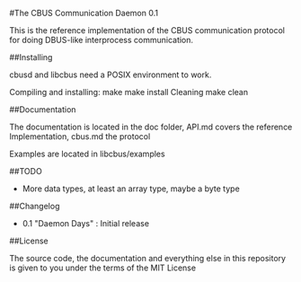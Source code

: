 #The CBUS Communication Daemon 0.1

This is the reference implementation of the CBUS communication protocol for doing
DBUS-like interprocess communication.

##Installing

cbusd and libcbus need a POSIX environment to work.

Compiling and installing:
    make 
    make install
Cleaning
    make clean

##Documentation

The documentation is located in the doc folder, API.md covers the reference Implementation,
cbus.md the protocol

Examples are located in libcbus/examples

##TODO

- More data types, at least an array type, maybe a byte type

##Changelog
- 0.1 "Daemon Days" : Initial release

##License

The source code, the documentation and everything else in this repository is given
to you under the terms of the MIT License
